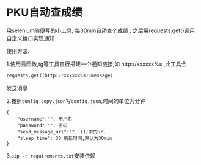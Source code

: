 # PKU自动查成绩

用selenium随便写的小工具, 每30min自动查个成绩 , 之后用requests.get()调用自定义接口实现通知

使用方法:

1.使用云函数,tg等工具自行搭建一个通知链接,如 http://xxxxxx%s ,此工具会

```python
requests.get((http://xxxxxx%s)%message)
```
发送消息

2.按照`config copy.json`写`config.json`,时间的单位为分钟

```
{
    "username":"", 用户名
    "password":"", 密码
    "send_message_url":"", (1)中的url
    "sleep_time": 30 刷新时间,默认为30min
}
```

3.`pip -r requirements.txt`安装依赖
